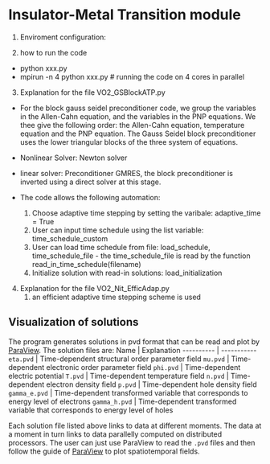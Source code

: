 # Insulator-Metal Transition module

1. Enviroment configuration: 

2. how to run the code 
- python xxx.py
- mpirun -n 4 python xxx.py  # running the code on 4 cores in parallel

3. Explanation for the file VO2_GSBlockATP.py 
-    For the block gauss seidel preconditioner code, we group the variables in the Allen-Cahn equation, and the variables in the PNP equations. We thee give the following order: the Allen-Cahn equation, temperature equation and the PNP equation. The Gauss Seidel block preconditioner uses the lower triangular blocks of the three system of equations. 
-   Nonlinear Solver: Newton solver 
-   linear solver: Preconditioner GMRES, the block preconditioner is inverted using a direct solver at this stage. 

- The code allows the following automation:
    1. Choose adaptive time stepping by setting the varibale:  adaptive_time = True 
    2. User can input time schedule using the list variable: time_schedule_custom
    3. User can load time schedule from file: load_schedule, time_schedule_file
            - the time_schedule_file is read by the function read_in_time_schedule(filename)
    4. Initialize solution with read-in solutions: load_initialization

4. Explanation for the file VO2_Nit_EfficAdap.py 
	1. an efficient adaptive time stepping scheme is used

## Visualization of solutions
The program generates solutions in pvd format that can be read and plot by [ParaView](https://www.paraview.org "ParaView website"). The solution files are:
Name       | Explanation
---------- | -----------
`eta.pvd`  | Time-dependent structural order parameter field
`mu.pvd`  | Time-dependent electronic order parameter field
`phi.pvd`  | Time-dependent electric potential
`T.pvd`    | Time-dependent temperature field
`n.pvd`    | Time-dependent electron density field
`p.pvd`    | Time-dependent hole density field
`gamma_e.pvd` | Time-dependent transformed variable that corresponds to energy level of electrons
`gamma_h.pvd` | Time-dependent transformed variable that corresponds to energy level of holes 

Each solution file listed above links to data at different moments. The data at a moment in turn links to data parallelly computed on distributed processors. The user can just use ParaView to read the `.pvd` files and then follow the guide of [ParaView](https://docs.paraview.org/en/latest/UsersGuide/index.html "ParaView user's guide") to plot spatiotemporal fields.